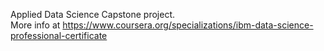 Applied Data Science Capstone project.  
More info at https://www.coursera.org/specializations/ibm-data-science-professional-certificate
